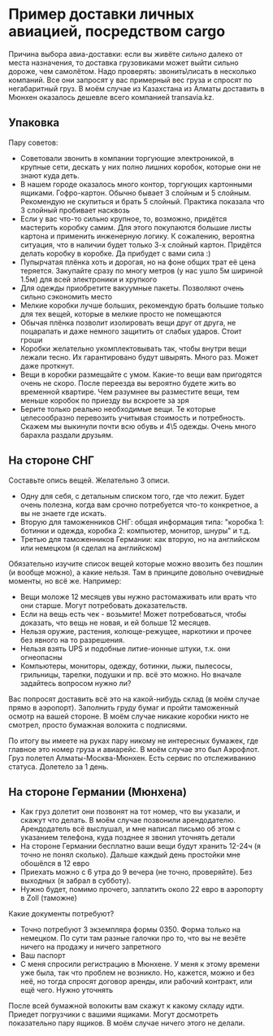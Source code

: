 # Пример доставки личных авиацией, посредством cargo

Причина выбора авиа-доставки: если вы живёте *сильно* далеко от места назначения, то доставка грузовиками может выйти сильно дороже, чем самолётом. Надо проверять: звонить\писать в несколько компаний. Все они запросят у вас примерный вес груза и спросят по негабаритный груз. В моём случае из Казахстана из Алматы доставить в Мюнхен оказалось дешевле всего компанией transavia.kz. 

## Упаковка

Пару советов:
- Советовали звонить в компании торгующие электроникой, в крупные сети, дескать у них полно лишних коробок, которые они не знают куда деть. 
- В нашем городе оказалось много контор, торгующих картонными ящиками. Гофро-картон. Обычно бывает 3 слойным и 5 слойным. Рекомендую не скупиться и брать 5 слойный. Практика показала что 3 слойный пробивает насквозь
- Если у вас что-то сильно крупное, то, возможно, придётся мастерить коробку самим. Для этого покупаются большие листы картона и применить инженерную логику. К сожалению, вероятна ситуация, что в наличии будет только 3-х слойный картон. Придётся делать коробку в коробке. Да прибудет с вами сила :)
- Пупырчатая плёнка хоть и дорогая, но на фоне общих трат её цена теряется. Закупайте сразу по многу метров (у нас ушло 5м шириной 1.5м) для всей электроники и хрупкого
- Для одежды приобретите вакуумные пакеты. Позволяют очень сильно сэкономить место
- Мелкие коробки лучше больших, рекомендую брать большие только для тех вещей, которые в мелкие просто не помещаются
- Обычая плёнка позволит изолировать вещи друг от друга, не поцарапать и даже немного защитить от слабых ударов. Стоит гроши
- Коробки желательно укомплектовывать так, чтобы внутри вещи лежали тесно. Их гарантировано будут швырять. Много раз. Может даже проткнут.
- Вещи в коробки размещайте с умом. Какие-то вещи вам пригодятся очень не скоро. После переезда вы вероятно будете жить во временной квартире. Чем разумнее вы разместите вещи, тем меньше коробок по приезду вы вскроете за зря
- Берите только реально необходимые вещи. Те которые целесообразно перевозить учитывая стоимость и потребность. Скажем мы выкинули почти всю обувь и 4\5 одежды. Очень много барахла раздали друзьям.

## На стороне СНГ

Составьте опись вещей. Желательно 3 описи. 
- Одну для себя, с детальным списком того, где что лежит. Будет очень полезна, когда вам срочно потребуется что-то конкретное, а вы не знаете где искать.
- Вторую для таможенников СНГ: общая информация типа: "коробка 1: ботинки и одежда, коробка 2: компьютер, монитор, шнуры" и т.д.
- Третью для таможенников Германии: как вторую, но на английском или немецком (я сделал на английском)

Обязательно изучите список вещей которые можно ввозить без пошлин (и вообще можно), а какие нельзя. Там в принципе довольно очевидные моменты, но всё же. Например:
- Вещи моложе 12 месяцев увы нужно растомаживать или врать что они старше. Могут потребовать доказательств.
- Если на вещь есть чек - возьмите! Может потребоваться, чтобы доказать, что вещь не новая, и ей больше 12 месяцев.
- Нельзя оружие, растения, колюще-режущее, наркотики и прочее без явного на то разрешения.
- Нельзя взять UPS и подобные литие-ионные штуки, т.к. они огнеопасны
- Компьютеры, мониторы, одежду, ботинки, лыжи, пылесосы, грильницы, тарелки, подушки и пр. всё это можно. Но вначале задайтесь вопросом нужно ли?

Вас попросят доставить всё это на какой-нибудь склад (в моём случае прямо в аэропорт). Заполнить груду бумаг и пройти таможенный осмотр на вашей стороне. В моём случае никакие коробки никто не смотрел, просто бумажная волокита с подписями. 

По итогу вы имеете на руках пару никому не интересных бумажек, где главное это номер груза и авиарейс. В моём случае это был Аэрофлот. Груз полетел Алматы-Москва-Мюнхен. Есть сервис по отслеживанию статуса. Долетело за 1 день.

## На стороне Германии (Мюнхена)

- Как груз долетит они позвонят на тот номер, что вы указали, и скажут что делать. В моём случае позвонили арендодателю. Арендодатель всё выслушал, и мне написал письмо об этом с указанием телефона, куда позднее я звонил уточнять детали
- На стороне Германии бесплатно ваши вещи будут хранить 12-24ч (я точно не понял сколько). Дальше каждый день простойки мне обошёлся в 12 евро
- Приехать можно с 6 утра до 9 вечера (не точно, проверяйте). Без выходных (я забрал в субботу).
- Нужно будет, помимо прочего, заплатить около 22 евро в аэропорту в Zoll (таможне)

Какие документы потребуют?
- Точно потребуют 3 экземпляра формы 0350. Форма только на немецком. По сути там разные галочки про то, что вы не везёте ничего на продажу и ничего запретного
- Ваш паспорт
- С меня спросили регистрацию в Мюнхене. У меня к этому времени уже была, так что проблем не возникло. Но, кажется, можно и без неё, но тогда спросят договор аренды, или рабочий контракт, или ещё чего. Нужно уточнять

После всей бумажной волокиты вам скажут к какому складу идти. Приедет погрузчики с вашими ящиками. Могут досмотреть показательно пару ящиков. В моём случае ничего этого не делали.

